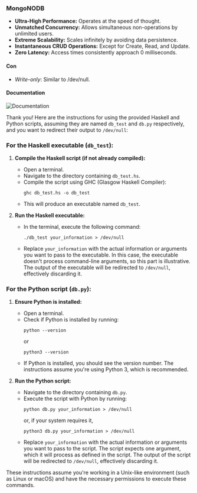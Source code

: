 ### MongoNODB
- **Ultra-High Performance:** Operates at the speed of thought.
- **Unmatched Concurrency:** Allows simultaneous non-operations by unlimited users.
- **Extreme Scalability:** Scales infinitely by avoiding data persistence.
- **Instantaneous CRUD Operations:** Except for Create, Read, and Update.
- **Zero Latency:** Access times consistently approach 0 milliseconds.

#### **Con**
- *Write-only*: Similar to /dev/null.
#### **Documentation**
![Documentation](./banner.png)

Thank you! Here are the instructions for using the provided Haskell and Python scripts, assuming they are named `db_test` and `db.py` respectively, and you want to redirect their output to `/dev/null`:

### For the Haskell executable (`db_test`):

1. **Compile the Haskell script (if not already compiled):**
   - Open a terminal.
   - Navigate to the directory containing `db_test.hs`.
   - Compile the script using GHC (Glasgow Haskell Compiler):
     ```
     ghc db_test.hs -o db_test
     ```
   - This will produce an executable named `db_test`.

2. **Run the Haskell executable:**
   - In the terminal, execute the following command:
     ```
     ./db_test your_information > /dev/null
     ```
   - Replace `your_information` with the actual information or arguments you want to pass to the executable. In this case, the executable doesn't process command-line arguments, so this part is illustrative. The output of the executable will be redirected to `/dev/null`, effectively discarding it.

### For the Python script (`db.py`):

1. **Ensure Python is installed:**
   - Open a terminal.
   - Check if Python is installed by running:
     ```
     python --version
     ```
     or
     ```
     python3 --version
     ```
   - If Python is installed, you should see the version number. The instructions assume you're using Python 3, which is recommended.

2. **Run the Python script:**
   - Navigate to the directory containing `db.py`.
   - Execute the script with Python by running:
     ```
     python db.py your_information > /dev/null
     ```
     or, if your system requires it,
     ```
     python3 db.py your_information > /dev/null
     ```
   - Replace `your_information` with the actual information or arguments you want to pass to the script. The script expects one argument, which it will process as defined in the script. The output of the script will be redirected to `/dev/null`, effectively discarding it.

These instructions assume you're working in a Unix-like environment (such as Linux or macOS) and have the necessary permissions to execute these commands.
